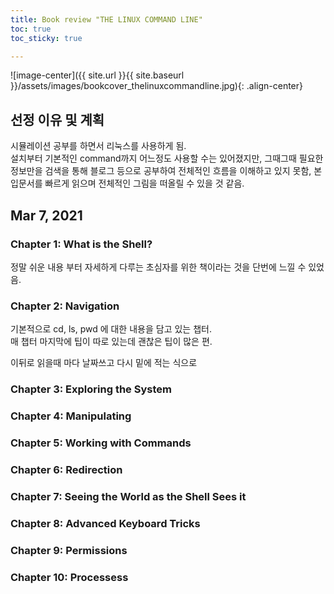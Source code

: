 ```yaml
---
title: Book review "THE LINUX COMMAND LINE"
toc: true
toc_sticky: true

---
```


![image-center]({{ site.url }}{{ site.baseurl }}/assets/images/bookcover_thelinuxcommandline.jpg){: .align-center}

## 선정 이유 및 계획
시뮬레이션 공부를 하면서 리눅스를 사용하게 됨.  
설치부터 기본적인 command까지 어느정도 사용할 수는 있어졌지만, 그때그때 필요한 정보만을 검색을 통해 블로그 등으로 공부하여 전체적인 흐름을 이해하고 있지 못함, 본 입문서를 빠르게 읽으며 전체적인 그림을 떠올릴 수 있을 것 같음.  


## Mar 7, 2021
### Chapter 1: What is the Shell?
정말 쉬운 내용 부터 자세하게 다루는 초심자를 위한 책이라는 것을 단번에 느낄 수 있었음.  

### Chapter 2: Navigation
기본적으로 cd, ls, pwd 에 대한 내용을 담고 있는 챕터.  
매 챕터 마지막에 팁이 따로 있는데 괜찮은 팁이 많은 편.  


이뒤로 읽을때 마다 날짜쓰고 다시 밑에 적는 식으로  


### Chapter 3: Exploring the System
### Chapter 4: Manipulating 
### Chapter 5: Working with Commands
### Chapter 6: Redirection
### Chapter 7: Seeing the World as the Shell Sees it
### Chapter 8: Advanced Keyboard Tricks
### Chapter 9: Permissions
### Chapter 10: Processess
